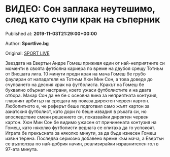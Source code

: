 
# ВИДЕО: Сон заплака неутешимо, след като счупи крак на съперник

Published at: **2019-11-03T21:29:00+00:00**

Author: **Sportlive.bg**

Original: [SPORT LIVE](https://www.sportlive.bg/worldfootball/england/video-son-zaplaka-neuteshimo-sled-kato-schupi-krak-na-sypernik-1391463.html)

Звездата на Евертън Андре Гомеш приживя един от най-неприятните си моменти в своята футболна кариера по време на двубоя срещу Тотнъм от Висшата лига. 10 минути преди края на мача Гомеш бе грубо фаулиран от нападателя на Тотнъм Хюн Мин Сон, а това доведе до счупването на десния крак на футболиста.
Кракът на Гомеш бе буквално обърнат настрани, което ужаси футболистите и на двата отбора. Макар Сон да не бе с основна вина за неприятната контузия, главният арбитър на срещата му показа директен червен картон. Любопитното е, че реферът беше подготвил само жълт картон за азиатския футболист, като дори го беше извадил в ръката си, но впоследствие смени решението си, показвайки директен червен картон.
Хюн Мин Сон бе видимо ужасен от причинената контузия на Гомеш, като няколко футболисти веднага се опитаха да го успокоят. Играта бе прекъсната за няколко минути, за да бъде изнесен Гомеш извън терена. Последва сериозно добавено време към мача, а Евертън се възползва по най-добрия начин, реализирайки изравнителен гол в 97-ата минута.
